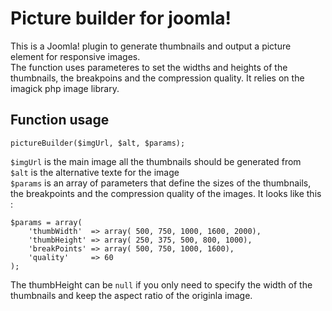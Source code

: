 # Picture builder for joomla!
This is a Joomla! plugin to generate thumbnails and output a picture element for responsive images.  
The function uses parameteres to set the widths and heights of the thumbnails, the breakpoins and the compression quality.
It relies on the imagick php image library.

## Function usage

```
pictureBuilder($imgUrl, $alt, $params);
```

`$imgUrl` is the main image all the thumbnails should be generated from  
`$alt` is the alternative texte for the image  
`$params` is an array of parameters that define the sizes of the thumbnails, the breakpoints and the compression quality of the images. It looks like this :

```
$params = array(
    'thumbWidth'  => array( 500, 750, 1000, 1600, 2000),
    'thumbHeight' => array( 250, 375, 500, 800, 1000),
    'breakPoints' => array( 500, 750, 1000, 1600),
    'quality'     => 60
);
```
The thumbHeight can be `null` if you only need to specify the width of the thumbnails and keep the aspect ratio of the originla image.

